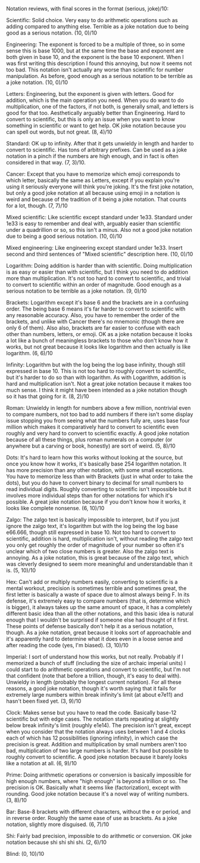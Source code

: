Notation reviews, with final scores in the format (serious, joke)/10:

Scientific: Solid choice. Very easy to do arithmetic operations such as adding compared to anything else. Terrible as a joke notation due to being good as a serious notation. (10, 0)/10

Engineering: The exponent is forced to be a multiple of three, so in some sense this is base 1000, but at the same time the base and exponent are both given in base 10, and the exponent is the base 10 exponent. When I was first writing this description I found this annoying, but now it seems not too bad. This notation isn't actually any worse than scientific for number manipulation. As before, good enough as a serious notation to be terrible as a joke notation. (10, 0)/10

Letters: Engineering, but the exponent is given with letters. Good for addition, which is the main operation you need. When you do want to do multiplication, one of the factors, if not both, is generally small, and letters is good for that too. Aesthetically arguably better than Engineering. Hard to convert to scientific, but this is only an issue when you want to know something in scientific or want to get help. OK joke notation because you can spell out words, but not great. (8, 4)/10

Standard: OK up to infinity. After that it gets unwieldy in length and harder to convert to scientific. Has tons of arbitrary prefixes. Can be used as a joke notation in a pinch if the numbers are high enough, and in fact is often considered in that way. (7, 3)/10.

Cancer: Except that you have to memorize which emoji corresponds to which letter, basically the same as Letters, except if you explain you're using it seriously everyone will think you're joking. It's the first joke notation, but only a good joke notation at all because using emoji in a notation is weird and because of the tradition of it being a joke notation. That counts for a lot, though. (7, 7)/10

Mixed scientific: Like scientific except standard under 1e33. Standard under 1e33 is easy to remember and deal with, arguably easier than scientific under a quadrillion or so, so this isn't a minus. Also not a good joke notation due to being a good serious notation. (10, 0)/10

Mixed engineering: Like engineering except standard under 1e33. Insert second and third sentences of "Mixed scientific" description here. (10, 0)/10

Logarithm: Doing addition is harder than with scientific. Doing multiplication is as easy or easier than with scientific, but I think you need to do addition more than multiplication. It's not too hard to convert to scientific, and trivial to convert to scientific within an order of magnitude. Good enough as a serious notation to be terrible as a joke notation. (9, 0)/10

Brackets: Logarithm except it's base 6 and the brackets are in a confusing order. The being base 6 means it's far harder to convert to scientific with any reasonable accuracy. Also, you have to remember the order of the brackets, and unlike with Cancer there's no mnemonic (though there are only 6 of them). Also also, brackets are far easier to confuse with each other than numbers, letters, or emoji. OK as a joke notation because it looks a lot like a bunch of meaningless brackets to those who don't know how it works, but not great because it looks like logarithm and then actually is like logarithm. (6, 6)/10

Infinity: Logarithm but with the log being the log base infinity, though still expressed in base 10. This is not too hard to roughly convert to scientific, but it's harder to do so than with logarithm. As with Logarithm, addition is hard and multiplication isn't. Not a great joke notation because it makes too much sense. I think it might have been intended as a joke notation though so it has that going for it. (8, 2)/10

Roman: Unwieldy in length for numbers above a few million, nontrivial even to compare numbers, not too bad to add numbers if there isn't some display issue stopping you from seeing what the numbers fully are, uses base four million which makes it comparatively hard to convert to scientific even roughly and very hard to convert to scientific exactly. A good joke notation because of all these things, plus roman numerals on a computer (or anywhere but a carving or book, honestly) are sort of weird. (5, 8)/10

Dots: It's hard to learn how this works without looking at the source, but once you know how it works, it's basically base 254 logarithm notation. It has more precision than any other notation, with some small exceptions. You have to memorize less than with Brackets (just in what order to take the dots), but you do have to convert binary to decimal for small numbers to read individual digits. Roughly converting to scientific isn't impossible but it involves more individual steps than for other notations for which it's possible. A great joke notation because if you don't know how it works, it looks like complete nonsense. (6, 10)/10

Zalgo: The zalgo text is basically impossible to interpret, but if you just ignore the zalgo text, it's logarithm but with the log being the log base e66.666, though still expressed in base 10. Not too hard to convert to scientific, addition is hard, multiplication isn't, without reading the zalgo text you only get roughly the order of magnitude of your number so often it's unclear which of two close numbers is greater. Also the zalgo text is annoying. As a joke notation, this is great because of the zalgo text, which was cleverly designed to seem more meaningful and understandable than it is. (5, 10)/10

Hex: Can't add or multiply numbers easily, converting to scientific is a mental workout, precision is sometimes terrible and sometimes great, the first letter is basically a waste of space due to almost always being F. In its defense, it's extremely easy to compare numbers (that is, determine which is bigger), it always takes up the same amount of space, it has a completely different basic idea than all the other notations, and this basic idea is natural enough that I wouldn't be surprised if someone else had thought of it first. These points of defense basically don't help it as a serious notation, though. As a joke notation, great because it looks sort of approachable and it's apparently hard to determine what it does even in a loose sense and after reading the code (yes, I'm biased). (3, 10)/10

Imperial: I sort of understand how this works, but not really. Probably if I memorized a bunch of stuff (including the size of archaic imperial units) I could start to do arithmetic operations and convert to scientific, but I'm not that confident (note that before a trillion, though, it's easy to deal with). Unwieldy in length (probably the longest current notation). For all these reasons, a good joke notation, though it's worth saying that it fails for extremely large numbers within break infinity's limit (at about e7e11) and hasn't been fixed yet. (3, 9)/10

Clock: Makes sense but you have to read the code. Basically base-12 scientific but with edge cases. The notation starts repeating at slightly below break infinity's limit (roughly e1e14). The precision isn't great, except when you consider that the notation always uses between 1 and 4 clocks each of which has 12 possibilities (ignoring infinity), in which case the precision is great. Addition and multiplication by small numbers aren't too bad, multiplication of two large numbers is harder. It's hard but possible to roughly convert to scientific. A good joke notation because it barely looks like a notation at all. (6, 9)/10

Prime: Doing arithmetic operations or conversion is basically impossible for high enough numbers, where "high enough" is beyond a trillion or so. The precision is OK. Basically what it seems like (factorization), except with rounding. Good joke notation because it's a novel way of writing numbers. (3, 8)/10

Bar: Base-8 brackets with different characters, without the e or period, and in reverse order. Roughly the same ease of use as brackets. As a joke notation, slightly more disguised. (6, 7)/10

Shi: Fairly bad precision, impossible to do arithmetic or conversion. OK joke notation because shi shi shi shi. (2, 6)/10

Blind: (0, 10)/10

